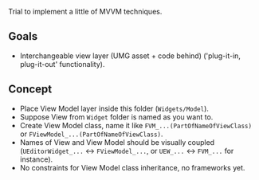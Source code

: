 Trial to implement a little of MVVM techniques. 

Goals
-----

- Interchangeable view layer (UMG asset + code behind) ('plug-it-in, plug-it-out' functionality). 


Concept
-------

- Place View Model layer inside this folder (`Widgets/Model`). 
- Suppose View from `Widget` folder is named as you want to. 
- Create View Model class, name it like `FVM_...(PartOfNameOfViewClass)` or `FViewModel_...(PartOfNameOfViewClass)`. 
- Names of View and View Model should be visually coupled (`UEditorWidget_...` <-> `FViewModel_...`, or `UEW_...` <-> `FVM_...` for instance). 
- No constraints for View Model class inheritance, no frameworks yet. 
